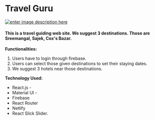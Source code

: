 # Travel Guru
[![enter image description here](https://i.ibb.co/P1T1RRC/Screenshot-2020-10-28-142519.png)](https://travle101.web.app/)

#### This is a travel guiding web site. We suggest 3 destinations. Those are Sreemangal, Sajek, Cox's Bazar.

**Functionalities:**

 1. Users have to login through firebase.
 2. Users can select those given destinations to set their staying dates.  
 3. We suggest 3 hotels near those destinations.
 
 **Technology Used:** 
 - React.js -
 - Material UI -
 - Firebase
 - React Router 
 - Netlify 
 - React Slick Slider.

